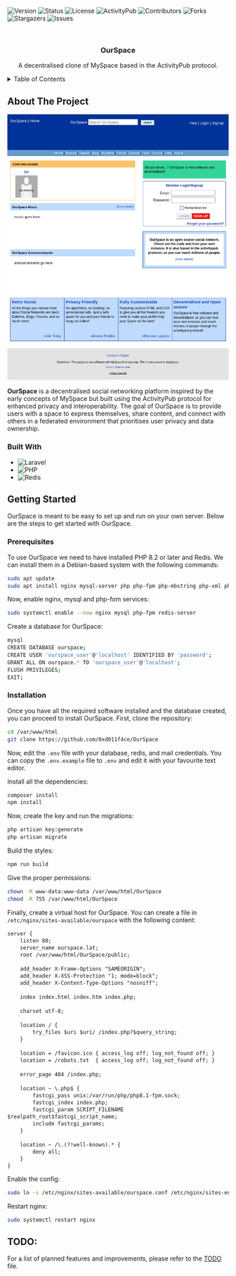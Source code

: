 ![Version](https://img.shields.io/badge/version-0.0.1-blue.svg?style=for-the-badge)
![Status](https://img.shields.io/badge/status-active-green.svg?style=for-the-badge)
![License](https://img.shields.io/badge/license-GPLv3-lightgrey.svg?style=for-the-badge)
![ActivityPub](https://img.shields.io/badge/protocol-ActivityPub-orange.svg?style=for-the-badge)
![Contributors](https://img.shields.io/github/contributors/0xd011f4ce/OurSpace?style=for-the-badge)
![Forks](https://img.shields.io/github/forks/0xd011f4ce/OurSpace?style=for-the-badge)
![Stargazers](https://img.shields.io/github/stars/0xd011f4ce/OurSpace?style=for-the-badge)
![Issues](https://img.shields.io/github/issues/0xd011f4ce/OurSpace?style=for-the-badge)

<br>

<div align="center">
  <h3 align="center">OurSpace</h3>

  <p align="center">A decentralised clone of MySpace based in the ActivityPub protocol.</p>
</div>

<details>
  <summary>Table of Contents</summary>

  <ol>
    <li>
      <a href="#about-the-project">About The Project</a>
      <ul>
        <li><a href="#built-with">Built With</a></li>
      </ul>
    </li>
    <li>
      <a href="#getting-started">Getting Started</a>
      <ul>
        <li><a href="#prerequisites">Prerequisites</a></li>
        <li><a href="#installation">Installation</a></li>
      </ul>
    </li>
    <li>
      <a href="#todo">TODO</a>
    </li>
  </ol>
</details>

## About The Project

![](img/OurSpaceHome.png)

**OurSpace** is a decentralised social networking platform inspired by the early concepts of MySpace but built using the ActivityPub protocol for enhanced privacy and interoperability. The goal of OurSpace is to provide users with a space to express themselves, share content, and connect with others in a federated environment that prioritises user privacy and data ownership.

### Built With

- ![Laravel](https://img.shields.io/badge/Laravel-v11-FF2D20?style=for-the-badge&logo=laravel&logoColor=white)
- ![PHP](https://img.shields.io/badge/PHP-v8-777BB4?style=for-the-badge&logo=php&logoColor=white)
- ![Redis](https://img.shields.io/badge/redis-%23DD0031.svg?style=for-the-badge&logo=redis&logoColor=white)

## Getting Started

OurSpace is meant to be easy to set up and run on your own server. Below are the steps to get started with OurSpace.

### Prerequisites

To use OurSpace we need to have installed PHP 8.2 or later and Redis. We can install them in a Debian-based system with the following commands:

```bash
sudo apt update
sudo apt install nginx mysql-server php php-fpm php-mbstring php-xml php-bcmath php-curl php-redis redis nginx zip unzip composer nodejs npm
```

Now, enable nginx, mysql and php-fom services:

```bash
sudo systemctl enable --now nginx mysql php-fpm redis-server
```

Create a database for OurSpace:

```bash
mysql
CREATE DATABASE ourspace;
CREATE USER 'ourspace_user'@'localhost' IDENTIFIED BY 'password';
GRANT ALL ON ourspace.* TO 'ourspace_user'@'localhost';
FLUSH PRIVILEGES;
EXIT;
```

### Installation

Once you have all the required software installed and the database created, you can proceed to install OurSpace. First, clone the repository:

```bash
cd /var/www/html
git clone https://github.com/0xd011f4ce/OurSpace
```

Now, edit the `.env` file with your database, redis, and mail credentials. You can copy the `.env.example` file to `.env` and edit it with your favourite text editor.

Install all the dependencies:

```bash
composer install
npm install
```

Now, create the key and run the migrations:

```bash
php artisan key:generate
php artisan migrate
```

Build the styles:

```bash
npm run build
```

Give the proper permissions:

```bash
chown -R www-data:www-data /var/www/html/OurSpace
chmod -R 755 /var/www/html/OurSpace
```

Finally, create a virtual host for OurSpace. You can create a file in `/etc/nginx/sites-available/ourspace` with the following content:

```nginx
server {
    listen 80;
    server_name ourspace.lat;
    root /var/www/html/OurSpace/public;

    add_header X-Frame-Options "SAMEORIGIN";
    add_header X-XSS-Protection "1; mode=block";
    add_header X-Content-Type-Options "nosniff";

    index index.html index.htm index.php;

    charset utf-8;

    location / {
        try_files $uri $uri/ /index.php?$query_string;
    }

    location = /favicon.ico { access_log off; log_not_found off; }
    location = /robots.txt  { access_log off; log_not_found off; }

    error_page 404 /index.php;

    location ~ \.php$ {
        fastcgi_pass unix:/var/run/php/php8.1-fpm.sock;
        fastcgi_index index.php;
        fastcgi_param SCRIPT_FILENAME $realpath_root$fastcgi_script_name;
        include fastcgi_params;
    }

    location ~ /\.(?!well-known).* {
        deny all;
    }
}
```

Enable the config:

```bash
sudo ln -s /etc/nginx/sites-available/ourspace.conf /etc/nginx/sites-enabled/
```

Restart nginx:

```bash
sudo systemctl restart nginx
```

## TODO:

For a list of planned features and improvements, please refer to the [TODO](TODO) file.
